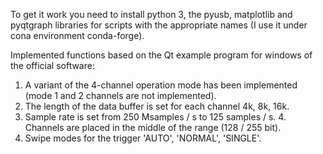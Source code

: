 To get it work you need to install python 3, the pyusb, matplotlib and pyqtgraph libraries for scripts with the appropriate names (I use it under cona environment conda-forge).

Implemented functions based on the Qt example program for windows of the official software:

1. A variant of the 4-channel operation mode has been implemented (mode 1 and 2 channels are not implemented).
2. The length of the data buffer is set for each channel 4k, 8k, 16k.
3. Sample rate is set from 250 Msamples / s to 125 samples / s. 4. Channels are placed in the middle of the range (128 / 255 bit).
5. Swipe modes for the trigger 'AUTO', 'NORMAL', 'SINGLE'.
